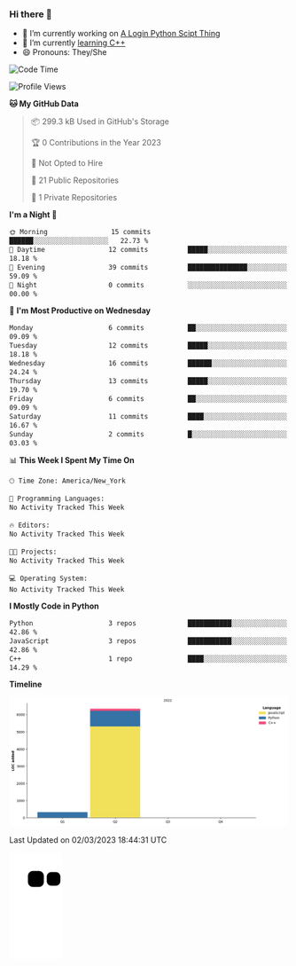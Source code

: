 ### Hi there 👋

<!--
**Iplay6432/Iplay6432** is a ✨ _special_ ✨ repository because its `README.md` (this file) appears on your GitHub profile.

Here are some ideas to get you started:

- 🔭 I’m currently working on ...
- 🌱 I’m currently learning ...
- 👯 I’m looking to collaborate on ...
- 🤔 I’m looking for help with ...
- 💬 Ask me about ...
- 📫 How to reach me: ...
- 😄 Pronouns: ...
- ⚡ Fun fact: ...
-->
- 🔭 I’m currently working on [A Login Python Scipt Thing](https://github.com/Iplay6432/Lugin-but-no-Pygame-)
- 🌱 I’m currently [learning C++](https://github.com/Iplay6432/LearningCpp)
- 😄 Pronouns: They/She

<!--START_SECTION:waka-->
![Code Time](http://img.shields.io/badge/Code%20Time-10%20hrs%201%20min-blue)

![Profile Views](http://img.shields.io/badge/Profile%20Views-0-blue)

**🐱 My GitHub Data** 

> 📦 299.3 kB Used in GitHub's Storage 
 > 
> 🏆 0 Contributions in the Year 2023
 > 
> 🚫 Not Opted to Hire
 > 
> 📜 21 Public Repositories 
 > 
> 🔑 1 Private Repositories 
 > 
**I'm a Night 🦉** 

```text
🌞 Morning                15 commits          ██████░░░░░░░░░░░░░░░░░░░   22.73 % 
🌆 Daytime                12 commits          █████░░░░░░░░░░░░░░░░░░░░   18.18 % 
🌃 Evening                39 commits          ███████████████░░░░░░░░░░   59.09 % 
🌙 Night                  0 commits           ░░░░░░░░░░░░░░░░░░░░░░░░░   00.00 % 
```
📅 **I'm Most Productive on Wednesday** 

```text
Monday                   6 commits           ██░░░░░░░░░░░░░░░░░░░░░░░   09.09 % 
Tuesday                  12 commits          █████░░░░░░░░░░░░░░░░░░░░   18.18 % 
Wednesday                16 commits          ██████░░░░░░░░░░░░░░░░░░░   24.24 % 
Thursday                 13 commits          █████░░░░░░░░░░░░░░░░░░░░   19.70 % 
Friday                   6 commits           ██░░░░░░░░░░░░░░░░░░░░░░░   09.09 % 
Saturday                 11 commits          ████░░░░░░░░░░░░░░░░░░░░░   16.67 % 
Sunday                   2 commits           █░░░░░░░░░░░░░░░░░░░░░░░░   03.03 % 
```


📊 **This Week I Spent My Time On** 

```text
🕑︎ Time Zone: America/New_York

💬 Programming Languages: 
No Activity Tracked This Week

🔥 Editors: 
No Activity Tracked This Week

🐱‍💻 Projects: 
No Activity Tracked This Week

💻 Operating System: 
No Activity Tracked This Week
```

**I Mostly Code in Python** 

```text
Python                   3 repos             ███████████░░░░░░░░░░░░░░   42.86 % 
JavaScript               3 repos             ███████████░░░░░░░░░░░░░░   42.86 % 
C++                      1 repo              ████░░░░░░░░░░░░░░░░░░░░░   14.29 % 
```



**Timeline**

![Lines of Code chart](https://raw.githubusercontent.com/Iplay6432/Iplay6432/main/assets/bar_graph.png)


 Last Updated on 02/03/2023 18:44:31 UTC
<!--END_SECTION:waka-->

![snake](https://raw.githubusercontent.com/Iplay6432/Iplay6432/output/github-contribution-grid-snake.svg)
